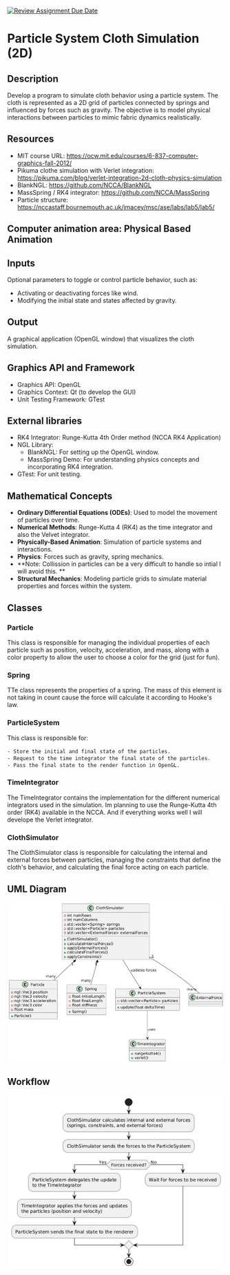 [![Review Assignment Due Date](https://classroom.github.com/assets/deadline-readme-button-22041afd0340ce965d47ae6ef1cefeee28c7c493a6346c4f15d667ab976d596c.svg)](https://classroom.github.com/a/RM1pL2Qm)

# Particle System Cloth Simulation (2D)

## Description

Develop a program to simulate cloth behavior using a particle system. The cloth is represented as a 2D grid of particles connected by springs and influenced by forces such as gravity. The objective is to model physical interactions between particles to mimic fabric dynamics realistically.

## Resources

- MIT course URL: https://ocw.mit.edu/courses/6-837-computer-graphics-fall-2012/
- Pikuma clothe simulation with Verlet integration: https://pikuma.com/blog/verlet-integration-2d-cloth-physics-simulation
- BlankNGL: https://github.com/NCCA/BlankNGL
- MassSpring / RK4 integrator: https://github.com/NCCA/MassSpring
- Particle structure: https://nccastaff.bournemouth.ac.uk/jmacey/msc/ase/labs/lab5/lab5/

## Computer animation area: Physical Based Animation

## Inputs
Optional parameters to toggle or control particle behavior, such as:
- Activating or deactivating forces like wind.
- Modifying the initial state and states affected by gravity.

## Output
A graphical application (OpenGL window) that visualizes the cloth simulation.

## Graphics API and Framework
- Graphics API: OpenGL
- Graphics Context: Qt (to develop the GUI)
- Unit Testing Framework: GTest

## External libraries
- RK4 Integrator: Runge-Kutta 4th Order method (NCCA RK4 Application)
- NGL Library:
    * BlankNGL: For setting up the OpenGL window.
    * MassSpring Demo: For understanding physics concepts and incorporating RK4 integration.
- GTest: For unit testing.

## Mathematical Concepts
- **Ordinary Differential Equations (ODEs)**: Used to model the movement of particles over time.
- **Numerical Methods**: Runge-Kutta 4 (RK4) as the time integrator and also the Velvet integrator.
- **Physically-Based Animation**: Simulation of particle systems and interactions.
- **Physics**: Forces such as gravity, spring mechanics.
- **Note: Collission in particles can be a very difficult to handle so intial I will avoid this. **
- **Structural Mechanics**: Modeling particle grids to simulate material properties and forces within the system.

## Classes

### Particle
This class is responsible for managing the individual properties of each particle such as position, velocity, acceleration, and mass, along with a color property to allow the user to choose a color for the grid (just for fun).

### Spring
TTe class represents the properties of a spring. The mass of this element is not taking in count cause the force will calculate it according to Hooke's law.

### ParticleSystem
This class is responsible for:

    - Store the initial and final state of the particles.
    - Request to the time integrator the final state of the particles.
    - Pass the final state to the render function in OpenGL.

### TimeIntegrator
The TimeIntegrator contains the implementation for the different numerical integrators used in the simulation. Im planning to use the Runge-Kutta 4th order (RK4) available in the NCCA. And if everything works well I will develope the Verlet integrator.

### ClothSimulator
The ClothSimulator class is responsible for calculating the internal and external forces between particles, managing the constraints that define the cloth's behavior, and calculating the final force acting on each particle.

## UML Diagram
![UML-diagram](images/UML.jpeg)

## Workflow
![workflow](images/Workflow.jpeg) 
